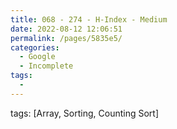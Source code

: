 ```yaml
---
title: 068 - 274 - H-Index - Medium
date: 2022-08-12 12:06:51
permalink: /pages/5835e5/
categories:
  - Google
  - Incomplete
tags:
  - 
---
```

tags: [Array, Sorting, Counting Sort]